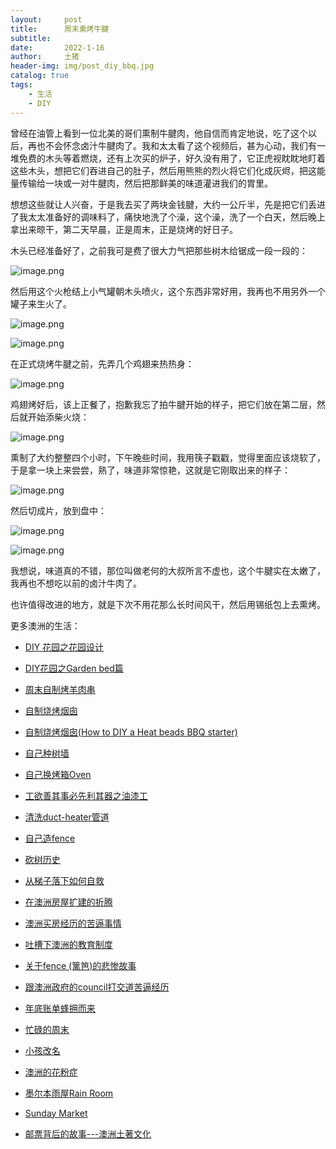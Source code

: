 ```yaml
---
layout:     post
title:      周末熏烤牛腱
subtitle:   
date:       2022-1-16
author:     土猪
header-img: img/post_diy_bbq.jpg
catalog: true
tags:
    - 生活
    - DIY
---
```


曾经在油管上看到一位北美的哥们熏制牛腱肉，他自信而肯定地说，吃了这个以后，再也不会怀念卤汁牛腱肉了。我和太太看了这个视频后，甚为心动，我们有一堆免费的木头等着燃烧，还有上次买的炉子，好久没有用了，它正虎视眈眈地盯着这些木头，想把它们吞进自己的肚子，然后用熊熊的烈火将它们化成灰烬，把这能量传输给一块或一对牛腱肉，然后把那鲜美的味道灌进我们的胃里。 





想想这些就让人兴奋，于是我去买了两块金钱腱，大约一公斤半，先是把它们丢进了我太太准备好的调味料了，痛快地洗了个澡，这个澡，洗了一个白天，然后晚上拿出来晾干，第二天早晨，正是周末，正是烧烤的好日子。





木头已经准备好了，之前我可是费了很大力气把那些树木给锯成一段一段的：



![image.png](https://images.hive.blog/DQmZBogS739o2QB1NDH2P7A7Q3yyuC8jeTJPM99oFijbtbX/image.png)



然后用这个火枪结上小气罐朝木头喷火，这个东西非常好用，我再也不用另外一个罐子来生火了。

![image.png](https://images.hive.blog/DQmZLksuMcKwb4xQov7sJy7tv37FJRJSujL6zo4VphTTc4d/image.png)



![image.png](https://images.hive.blog/DQme7qRogsdbnaYmqMXm9WmSrmV3rnYciry26Rh21SJNHuS/image.png)





在正式烧烤牛腱之前，先弄几个鸡翅来热热身：

![image.png](https://images.hive.blog/DQmf8kARECpuV4Rw44okoAyD5vnxTuRvUZyKEK8dcTGpJRH/image.png)



鸡翅烤好后，该上正餐了，抱歉我忘了拍牛腱开始的样子，把它们放在第二层，然后就开始添柴火烧：

![image.png](https://images.hive.blog/DQmSnFkYe6hTYQd3zYYsw2fm6urtXyVxxeCaQbXaGbrty9M/image.png)



熏制了大约整整四个小时，下午晚些时间，我用筷子戳戳，觉得里面应该烧软了，于是拿一块上来尝尝，熟了，味道非常惊艳，这就是它刚取出来的样子：



![image.png](https://images.hive.blog/DQmX3MLLi4f4E2N4DGDG8bVRNrDhN2qjaSnaGLus35Lvynw/image.png)



然后切成片，放到盘中：



![image.png](https://images.hive.blog/DQmX42eiVqPKYaqhvJgjYBpVynFBQUovoEwEbVidCg9TaZG/image.png)





![image.png](https://images.hive.blog/DQmNdB2DYqXPbN3Lf84XBmubcdHYox8fM5x5HNoeghx3kLn/image.png)



我想说，味道真的不错，那位叫做老何的大叔所言不虚也，这个牛腱实在太嫩了，我再也不想吃以前的卤汁牛肉了。



也许值得改进的地方，就是下次不用花那么长时间风干，然后用锡纸包上去熏烤。






更多澳洲的生活：

- [DIY 花园之花园设计](http://livinginau.life/2020/03/30/diy-garden-design/)

- [DIY花园之Garden bed篇](http://livinginau.life/2020/04/17/diy-garden-bed/)

- [周末自制烤羊肉串](http://livinginau.life/2014/03/03/%E5%91%A8%E6%9C%AB%E8%87%AA%E5%88%B6%E7%83%A4%E7%BE%8A%E8%82%89%E4%B8%B2/)

- [自制烧烤烟囱](http://livinginau.life/2014/02/20/%E8%87%AA%E5%88%B6%E7%83%A7%E7%83%A4%E7%83%9F%E5%9B%B1/)

- [自制烧烤烟囱(How to DIY a Heat beads BBQ starter)](https://steemit.com/life/@chenlocus/how-to-diy-a-heat-beads-bbq-starter)

- [自己种树墙](http://livinginau.life/2020/03/10/%E8%87%AA%E5%B7%B1%E7%A7%8D%E6%A0%91%E5%A2%99/)

- [自己换烤箱Oven](http://livinginau.life/2020/02/12/%E8%87%AA%E5%B7%B1%E6%8D%A2oven/)

- [工欲善其事必先利其器之油漆工](http://livinginau.life/2020/04/13/%E5%B7%A5%E6%AC%B2%E5%96%84%E5%85%B6%E4%BA%8B%E5%BF%85%E5%85%88%E5%88%A9%E5%85%B6%E5%99%A8%E4%B9%8B%E6%B2%B9%E6%BC%86%E5%B7%A5/)

- [清洗duct-heater管道](http://livinginau.life/2020/04/08/%E8%87%AA%E5%B7%B1%E5%8A%A8%E6%89%8B%E6%B8%85%E6%B4%97duct-heater%E7%AE%A1%E9%81%93/)

- [自己造fence](http://livinginau.life/2020/01/06/%E7%BB%88%E4%BA%8E%E9%80%A0%E5%A5%BD%E4%BA%86fence/)

- [砍树历史](http://livinginau.life/2019/12/29/%E7%A0%8D%E6%A0%91%E5%8E%86%E5%8F%B2/)

- [从梯子落下如何自救](http://livinginau.life/2020/03/21/%E4%BB%8E%E6%A2%AF%E5%AD%90%E8%90%BD%E4%B8%8B%E5%A6%82%E4%BD%95%E8%87%AA%E6%95%91/)

- [在澳洲房屋扩建的折腾](http://livinginau.life/2020/03/26/%E5%9C%A8%E6%BE%B3%E6%B4%B2%E6%88%BF%E5%B1%8B%E6%89%A9%E5%BB%BA%E7%9A%84%E6%8A%98%E8%85%BE/)

- 
  [澳洲买房经历的苦逼事情](http://livinginau.life/2019/12/18/%E6%BE%B3%E6%B4%B2%E4%B9%B0%E6%88%BF%E7%BB%8F%E5%8E%86%E7%9A%84%E8%8B%A6%E9%80%BC%E4%BA%8B%E6%83%85/)

- 
  [吐槽下澳洲的教育制度](http://livinginau.life/2019/12/13/%E5%90%90%E6%A7%BD%E6%BE%B3%E6%B4%B2%E6%95%99%E8%82%B2%E5%88%B6%E5%BA%A6/)

- [关于fence (篱笆)的悲惨故事](http://livinginau.life/2019/12/01/%E5%85%B3%E4%BA%8Efence%E7%9A%84%E6%82%B2%E6%83%A8%E6%95%85%E4%BA%8B/)

- [跟澳洲政府的council打交道苦逼经历](http://livinginau.life/2019/11/29/%E8%B7%9F%E6%BE%B3%E6%B4%B2%E6%94%BF%E5%BA%9C%E7%9A%84council%E6%89%93%E4%BA%A4%E9%81%93%E8%8B%A6%E9%80%BC%E7%BB%8F%E5%8E%86/)

- [年底账单蜂拥而来](http://livinginau.life/2019/11/29/%E8%B4%A6%E5%8D%95%E8%9C%82%E6%8B%A5%E8%80%8C%E6%9D%A5/)

- [忙碌的周末](http://livinginau.life/2019/11/12/%E5%BF%99%E7%A2%8C%E7%9A%84%E5%91%A8%E6%9C%AB/)

- [小孩改名](http://livinginau.life/2019/11/10/%E5%B0%8F%E5%AD%A9%E6%94%B9%E5%90%8D/)

- [澳洲的花粉症](http://livinginau.life/2018/08/10/%E6%BE%B3%E6%B4%B2%E7%9A%84%E8%8A%B1%E7%B2%89%E7%97%87/)

- [墨尔本雨屋Rain Room](http://livinginau.life/2020/01/13/rain-room/)

- [Sunday Market](http://livinginau.life/2020/01/12/Sunday-Market/)

- [邮票背后的故事---澳洲土著文化](http://livinginau.life/2018/07/10/%E9%82%AE%E7%A5%A8%E8%83%8C%E5%90%8E%E7%9A%84%E6%95%85%E4%BA%8B/)